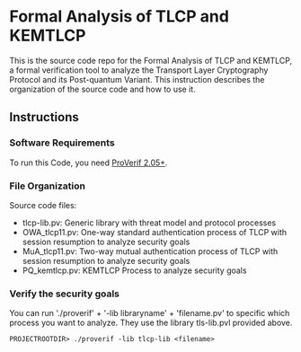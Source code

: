 # Formal Analysis of TLCP and KEMTLCP
This is the source code repo for the Formal Analysis of TLCP and KEMTLCP, a formal verification tool to analyze the Transport Layer Cryptography Protocol and its Post-quantum Variant. This instruction describes the organization of the source code and how to use it.


## Instructions

### Software Requirements
To run this Code, you need [ProVerif 2.05+](https://prosecco.gforge.inria.fr/personal/bblanche/proverif/).

### File Organization

Source code files:
- tlcp-lib.pv: Generic library with threat model and protocol processes
- OWA_tlcp11.pv: One-way standard authentication process of TLCP with session resumption to analyze security goals
- MuA_tlcp11.pv: Two-way mutual authentication process of TLCP with session resumption to analyze security goals
- PQ_kemtlcp.pv: KEMTLCP Process to analyze security goals


### Verify the security goals
You can run './proverif' + '-lib libraryname' + 'filename.pv' to specific which process you want to analyze. 
They use the library tls-lib.pvl provided above.

```
PROJECTROOTDIR> ./proverif -lib tlcp-lib <filename>
```
